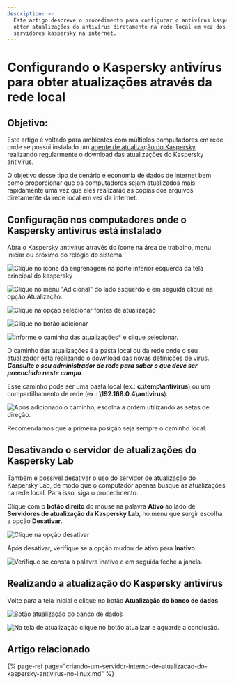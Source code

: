 ```yaml
---
description: >-
  Este artigo descreve o procedimento para configurar o antivírus kaspersky para
  obter atualizações do antivírus diretamente na rede local em vez dos
  servidores kaspersky na internet.
---
```


# Configurando o Kaspersky antivírus para obter atualizações através da rede local

## Objetivo:

Este artigo é voltado para ambientes com múltiplos computadores em rede, onde se possui instalado um [agente de atualização do Kaspersky](https://support.kaspersky.com/updater3#downloads) realizando regularmente o download das atualizações do Kaspersky antivírus.

O objetivo desse tipo de cenário é economia de dados de internet bem como proporcionar que os computadores sejam atualizados mais rapidamente uma vez que eles realizarão as cópias dos arquivos diretamente da rede local em vez da internet.

## Configuração nos computadores onde o Kaspersky antivírus está instalado

Abra o Kaspersky antivírus através do ícone na área de trabalho, menu iniciar ou próximo do relógio do sistema.

![Clique no &#xED;cone da engrenagem na parte inferior esquerda da tela principal do kaspersky](../../.gitbook/assets/image%20%2812%29.png)

![Clique no menu &quot;Adicional&quot; do lado esquerdo e em seguida clique na op&#xE7;&#xE3;o Atualiza&#xE7;&#xE3;o.](../../.gitbook/assets/image%20%2822%29.png)

![Clique na op&#xE7;&#xE3;o selecionar fontes de atualiza&#xE7;&#xE3;o](../../.gitbook/assets/image%20%2824%29.png)

![Clique no bot&#xE3;o adicionar](../../.gitbook/assets/image%20%287%29.png)

![Informe o caminho das atualiza&#xE7;&#xF5;es\* e clique selecionar.](../../.gitbook/assets/image%20%2827%29.png)

O caminho das atualizações é a pasta local ou da rede onde o seu atualizador está realizando o download das novas definições de vírus. _**Consulte o seu administrador de rede para saber o que deve ser preenchido neste campo**_.

Esse caminho pode ser uma pasta local \(ex.: **c:\temp\antivirus**\) ou um compartilhamento de rede \(ex.: **\\192.168.0.4\antivirus**\).

![Ap&#xF3;s adicionado o caminho, escolha a ordem utilizando as setas de dire&#xE7;&#xE3;o.](../../.gitbook/assets/image%20%283%29.png)

Recomendamos que a primeira posição seja sempre o caminho local.

## Desativando o servidor de atualizações do Kaspersky Lab

Também é possível desativar o uso do servidor de atualização do Kaspersky Lab, de modo que o computador apenas busque as atualizações na rede local. Para isso, siga o procedimento:

Clique com o **botão direito** do mouse na palavra **Ativo** ao lado de **Servidores de atualização da Kaspersky Lab**, no menu que surgir escolha a opção **Desativar**.



![Clique na op&#xE7;&#xE3;o desativar](../../.gitbook/assets/image%20%2826%29.png)

Após desativar, verifique se a opção mudou de ativo para **Inativo**.

![Verifique se consta a palavra inativo e em seguida feche a janela.](../../.gitbook/assets/image%20%2820%29.png)

## Realizando a atualização do Kaspersky antivírus

Volte para a tela inicial e clique no botão **Atualização do banco de dados**.

![Bot&#xE3;o atualiza&#xE7;&#xE3;o do banco de dados](../../.gitbook/assets/image%20%286%29.png)

![Na tela de atualiza&#xE7;&#xE3;o clique no bot&#xE3;o atualizar e aguarde a conclus&#xE3;o.](../../.gitbook/assets/image%20%2825%29.png)

## Artigo relacionado

{% page-ref page="criando-um-servidor-interno-de-atualizacao-do-kaspersky-antivirus-no-linux.md" %}


